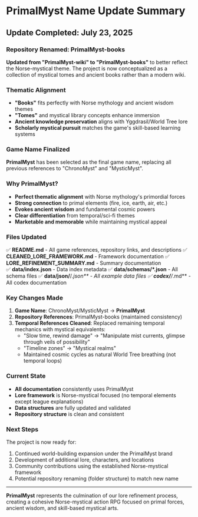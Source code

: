 # PrimalMyst Name Update Summary

## Update Completed: July 23, 2025

### Repository Renamed: PrimalMyst-books
**Updated from "PrimalMyst-wiki" to "PrimalMyst-books"** to better reflect the Norse-mystical theme. The project is now conceptualized as a collection of mystical tomes and ancient books rather than a modern wiki.

### Thematic Alignment
- **"Books"** fits perfectly with Norse mythology and ancient wisdom themes
- **"Tomes"** and mystical library concepts enhance immersion
- **Ancient knowledge preservation** aligns with Yggdrasil/World Tree lore
- **Scholarly mystical pursuit** matches the game's skill-based learning systems

### Game Name Finalized
**PrimalMyst** has been selected as the final game name, replacing all previous references to "ChronoMyst" and "MysticMyst".

### Why PrimalMyst?
- **Perfect thematic alignment** with Norse mythology's primordial forces
- **Strong connection** to primal elements (fire, ice, earth, air, etc.)
- **Evokes ancient wisdom** and fundamental cosmic powers
- **Clear differentiation** from temporal/sci-fi themes
- **Marketable and memorable** while maintaining mystical appeal

### Files Updated
✅ **README.md** - All game references, repository links, and descriptions
✅ **CLEANED_LORE_FRAMEWORK.md** - Framework documentation
✅ **LORE_REFINEMENT_SUMMARY.md** - Summary documentation  
✅ **data/index.json** - Data index metadata
✅ **data/schemas/*.json** - All schema files
✅ **data/json/**/*.json** - All example data files
✅ **codex/**/*.md** - All codex documentation

### Key Changes Made
1. **Game Name**: ChronoMyst/MysticMyst → **PrimalMyst**
2. **Repository References**: PrimalMyst-books (maintained consistency)
3. **Temporal References Cleaned**: Replaced remaining temporal mechanics with mystical equivalents:
   - "Slow time, rewind damage" → "Manipulate mist currents, glimpse through veils of possibility"
   - "Timeline zones" → "Mystical realms"
   - Maintained cosmic cycles as natural World Tree breathing (not temporal loops)

### Current State
- **All documentation** consistently uses PrimalMyst
- **Lore framework** is Norse-mystical focused (no temporal elements except league explanations)
- **Data structures** are fully updated and validated
- **Repository structure** is clean and consistent

### Next Steps
The project is now ready for:
1. Continued world-building expansion under the PrimalMyst brand
2. Development of additional lore, characters, and locations
3. Community contributions using the established Norse-mystical framework
4. Potential repository renaming (folder structure) to match new name

---

**PrimalMyst** represents the culmination of our lore refinement process, creating a cohesive Norse-mystical action RPG focused on primal forces, ancient wisdom, and skill-based mystical arts.
